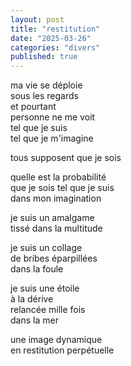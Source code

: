 ```yaml
---
layout: post
title: "restitution"
date: "2025-03-26"
categories: "divers"
published: true
---
```


ma vie se déploie  
sous les regards  
et pourtant  
personne ne me voit  
tel que je suis  
tel que je m'imagine  

tous supposent que je sois  

quelle est la probabilité  
que je sois tel que je suis  
dans mon imagination  

je suis un amalgame  
tissé dans la multitude  

je suis un collage  
de bribes éparpillées  
dans la foule  

je suis une étoile  
à la dérive  
relancée mille fois  
dans la mer  

une image dynamique  
en restitution perpétuelle
